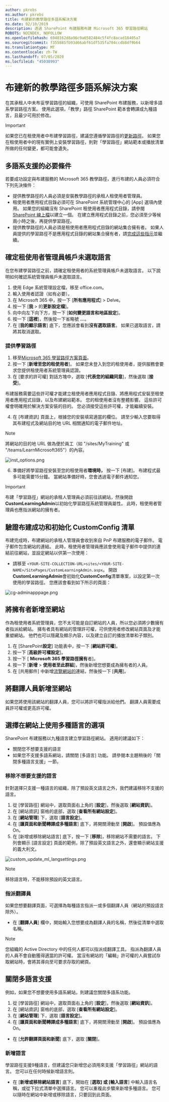 ```yaml
---
author: pkrebs
ms.author: pkrebs
title: 布建新的教學路徑多語系解決方案
ms.date: 02/10/2019
description: 透過 SharePoint 布建服務布建 Microsoft 365 學習路徑網站
ROBOTS: NOINDEX, NOFOLLOW
ms.openlocfilehash: 6948162d8a96c9a6582484c5f4fc8acad18405a7
ms.sourcegitcommit: f355885fb93d66abf61df535fa704ccdb8df9b64
ms.translationtype: MT
ms.contentlocale: zh-TW
ms.lasthandoff: 07/05/2020
ms.locfileid: "45038993"
---
```

# <a name="provision-a-new-learning-pathways-multilingual-solution"></a>布建新的教學路徑多語系解決方案
在其承租人中未布妥學習路徑的組織，可使用 SharePoint 布建服務，以新增多語系學習路徑方案。 使用此選項，「教學」路徑 SharePoint 範本會轉譯成九種語言，且最少可用於修改。 

> [!IMPORTANT]
> 如果您已在租使用者中布建學習路徑，建議您遵循學習路徑的[更新路徑](custom_update_ml.md)。 如果您在租使用者中的現有實例上安裝學習路徑，則對「學習路徑」網站範本或播放清單所做的任何變更，都可能會遺失。

## <a name="prerequisites-for-multilingual-support"></a>多語系支援的必要條件
 
若要成功設定與布建服務的 Microsoft 365 教學路徑，進行布建的人員必須符合下列先決條件： 
 
- 提供教學路徑的人員必須是安裝教學路徑的承租人租使用者管理員。  
- 租使用者應用程式目錄必須可在 SharePoint 系統管理中心的 [App] 選項內使用。 如果您的組織沒有 SharePoint 租使用者應用程式目錄，請參閱[SharePoint 線上檔](https://docs.microsoft.com/sharepoint/use-app-catalog)以建立一個。 在建立應用程式目錄之前，您必須至少等候兩小時之後，再提供學習路徑。  
- 提供教學路徑的人員必須是租使用者應用程式目錄的網站集合擁有者。 如果人員提供的學習路徑不是應用程式目錄的網站集合擁有者，請[完成這些指示](addappadmin.md)並繼續。 

## <a name="ensure-the-tenant-admin-account-doesnt-have-a-language-selected"></a>確定租使用者管理員帳戶未選取語言
在您布建學習路徑之前，請確定租使用者的系統管理員帳戶未選取語言。 以下說明如何確認系統管理員帳戶未選取語言。 
1.  使用 Edge 系統管理設定檔，移至 office.com。
2.  輸入使用者認證（如有必要）。
3.  在 Microsoft 365 中，按一下 [**所有應用程式**] > Delve。 
4.  按一下 [**我**  >  的**更新設定檔**]。
5.  向中向左下向下方，按一下 [**如何變更語言和地區設定**]。
6.  按一下 [**這裡**]，然後按一下省略號 **...**。
7.  在 [**我的顯示語言**] 底下，您應該會看到**沒有選取語言**。 如果已選取語言，請將其取消選取。

### <a name="to-provision-learning-pathways"></a>提供學習路徑

1. 移至[Microsoft 365 學習路徑方案頁面](https://provisioning.sharepointpnp.com/details/3df8bd55-b872-4c9d-88e3-6b2f05344239)。
2. 按一下 [**新增至您的租使用者**]。 如果您未登入到您的租使用者，提供服務會要求您提供租使用者系統管理員認證。 
3. 在 [要求的許可權] 對話方塊中，選取 [**代表您的組織同意**]，然後選取 [**接受**]。

布建服務需要這些許可權才能建立租使用者應用程式目錄、將應用程式安裝至租使用者應用程式目錄，以及布建網站範本。 您的租使用者沒有整體影響。 這些許可權會明確用於解決方案安裝的目的。 您必須接受這些許可權，才能繼續安裝。

4. 在 [布建資訊] 頁面上，根據您的安裝填寫適當的欄位。 請至少輸入您要取得其布建程式及網站目的地 URL 相關通知的電子郵件地址。  
> [!NOTE]
> 將網站的目的地 URL 做為便於員工（如 "/sites/MyTraining" 或 "/teams/LearnMicrosoft365"）的內容。

![inst_options.png](media/inst_options.png)

6. 準備好將學習路徑安裝至您的租使用者**環境時，** 按一下 [布建]。  布建程式最多可能需要15分鐘。 當網站準備好時，您會透過電子郵件通知您。 

> [!IMPORTANT]
> 布建「學習路徑」網站的承租人管理員必須前往該網站，然後開啟**CustomLearningAdmin**以初始化學習路徑系統管理員屬性。 此時，租使用者管理員也應指派網站的擁有者。 

## <a name="validate-provisioning-success-and-initialize-the-customconfig-list"></a>驗證布建成功和初始化 CustomConfig 清單

布建完成時，布建網站的承租人管理員會收到來自 PnP 布建服務的電子郵件。 電子郵件包含網站的連結。 此時，租使用者管理員應該會使用電子郵件中提供的連結前往網站，並設定網站以供第一次使用：

- 請移至 `<YOUR-SITE-COLLECTION-URL>sites/<YOUR-SITE-NAME>/SitePages/CustomLearningAdmin.aspx`。 開啟**CustomLearningAdmin**會初始化**CustomConfig**清單專案，以設定第一次使用的學習路徑。 您應該會看到如下所示的頁面：

![cg-adminapppage.png](media/cg-adminapppage.png)

## <a name="add-owners-to-site"></a>將擁有者新增至網站
作為租使用者系統管理員，您不太可能是自訂網站的人員，所以您必須將少數擁有者指派給網站。 擁有者具有網站的管理許可權，可供使用者修改網站頁面及才能重塑網站。 他們也可以隱藏及顯示內容，以及建立自訂的播放清單和子類別。  

1. 在 [SharePoint**設定**] 功能表中，按一下 [**網站許可權**]。
2. 按一下 [**高級許可權設定**]。
3. 按一下 [ **Microsoft 365 學習路徑擁有**者]。
4. 按一下 [**新增**  >  **使用者至此群組**]，然後新增您想要成為擁有者的人員。 
5. 在 [共用郵件] 中新增[流覽網站的](custom_exploresite.md)連結，然後按一下 [**共用**]。

## <a name="add-translators-to-the-site"></a>將翻譯人員新增至網站
如果您將使用該網站的翻譯人員，您可以將許可權指派給他們。 翻譯人員需要成員許可權或更高許可權。 

## <a name="choose-options-for-using-multiple-languages-on-the-site"></a>選擇在網站上使用多種語言的選項
SharePoint 布建服務以九種語言建立學習路徑網站。 適用的建議如下：
- 關閉您不想要支援的語言
- 如果您不支援多語系網站，請關閉 [多語言] 功能。 請參閱本主題稍後的「關閉多種語言支援」一節。

### <a name="remove-languages-you-dont-want-to-support"></a>移除不想要支援的語言
針對選擇只支援一種語言的組織，除了預設英文語言之外，我們建議移除不支援的語言。 
1. 從 [學習路徑] 網站中，選取頁面右上角的 [**設定**]，然後選取 [**網站資訊**]。
2. 在 [網站資訊] 窗格的底部，選取 [**查看所有網站設定**]。
3. 在 [**網站管理**] 下，選取 [**語言設定**]。
4. 在 [**讓頁面和新聞轉譯成多種語言**] 底下，將開關滑動至 [**開啟**]。 預設值應為 On。
5. 在 [新增或移除網站語言] 底下，按一下 [**移除**]，移除網站不需要的語言。 下列會顯示 [語言設定] 頁面的範例，除了預設英文語言之外，還會顯示網站支援的義大利文。

![custom_update_ml_langsettings.png](media/custom_update_ml_langsettings.png)

> [!NOTE]
> 移除語言時，不能移除預設的英文語言。 

### <a name="assign-translators"></a>指派翻譯員
如果您想要翻譯頁面，可選擇為每種語言指派一或多個翻譯人員（網站的預設語言除外）。 
- 在 [**翻譯人員**] 欄中，開始輸入您想要成為翻譯人員的名稱，然後從清單中選取名稱。 

> [!NOTE]
> 您組織的 Active Directory 中的任何人都可以指派成翻譯工具。 指派為翻譯人員的人員不會自動獲得適當的許可權。 當沒有網站的「編輯」許可權的人員嘗試存取網站時，會將其導向至可要求存取的網頁。

## <a name="turn-off-multilingual-support"></a>關閉多語言支援
例如，如果您不想要使用多語系網站，則建議您關閉多語系功能。 

1. 從 [學習路徑] 網站中，選取頁面右上角的 [**設定**]，然後選取 [**網站資訊**]。
2. 在 [網站資訊] 窗格的底部，選取 [**查看所有網站設定**]。
3. 在 [**網站管理**] 下，選取 [**語言設定**]。
4. 在 [**讓頁面和新聞轉譯成多種語言**] 底下，將開關滑動至 [**開啟**]。 預設值應為 On。
- 在 [**允許翻譯頁面和新聞**] 底下，選取 [**關閉**]。 

### <a name="add-languages"></a>新增語言
學習路徑支援9種語言，但建議您只新增您必須用來支援「學習路徑」網站的語言。 您可以在任何時候新增語言則。 
- 在 [**新增或移除網站語言**] 底下，開始在 [**選取] 或 [輸入語言**] 中輸入語言名稱，或從下拉式清單中選擇語言。 您可以重複此步驟來新增多種語言。 您可以隨時在網站中新增或移除語言，只要回到此頁面。



